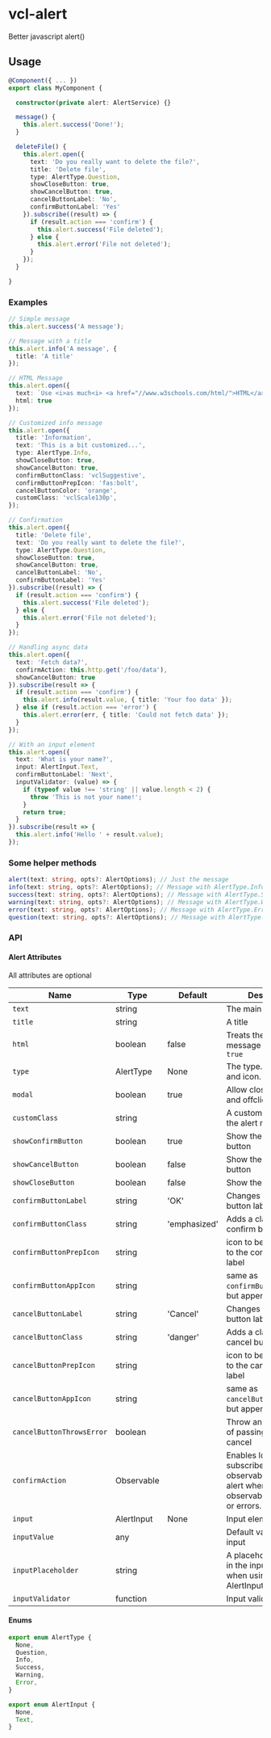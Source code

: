 # vcl-alert

Better javascript alert()

## Usage

```ts
@Component({ ... })
export class MyComponent {

  constructor(private alert: AlertService) {}

  message() {
    this.alert.success('Done!');
  }

  deleteFile() {
    this.alert.open({
      text: 'Do you really want to delete the file?',
      title: 'Delete file',
      type: AlertType.Question,
      showCloseButton: true,
      showCancelButton: true,
      cancelButtonLabel: 'No',
      confirmButtonLabel: 'Yes'
    }).subscribe((result) => {
      if (result.action === 'confirm') {
        this.alert.success('File deleted');
      } else {
        this.alert.error('File not deleted');
      }
    });
  }

}
```

### Examples

```ts
// Simple message
this.alert.success('A message');

// Message with a title
this.alert.info('A message', {
  title: 'A title'
});

// HTML Message
this.alert.open({
  text: `Use <i>as much<i> <a href="//www.w3schools.com/html/">HTML</a> as you <b>like</b>`.
  html: true
});

// Customized info message
this.alert.open({
  title: 'Information',
  text: 'This is a bit customized...',
  type: AlertType.Info,
  showCloseButton: true,
  showCancelButton: true,
  confirmButtonClass: 'vclSuggestive',
  confirmButtonPrepIcon: 'fas:bolt',
  cancelButtonColor: 'orange',
  customClass: 'vclScale130p',
});

// Confirmation
this.alert.open({
  title: 'Delete file',
  text: 'Do you really want to delete the file?',
  type: AlertType.Question,
  showCloseButton: true,
  showCancelButton: true,
  cancelButtonLabel: 'No',
  confirmButtonLabel: 'Yes'
}).subscribe((result) => {
  if (result.action === 'confirm') {
    this.alert.success('File deleted');
  } else {
    this.alert.error('File not deleted');
  }
});

// Handling async data
this.alert.open({
  text: 'Fetch data?',
  confirmAction: this.http.get('/foo/data'),
  showCancelButton: true
}).subscribe(result => {
  if (result.action === 'confirm') {
    this.alert.info(result.value, { title: 'Your foo data' });
  } else if (result.action === 'error') {
    this.alert.error(err, { title: 'Could not fetch data' });
  }
});

// With an input element
this.alert.open({
  text: 'What is your name?',
  input: AlertInput.Text,
  confirmButtonLabel: 'Next',
  inputValidator: (value) => {
    if (typeof value !== 'string' || value.length < 2) {
      throw 'This is not your name!';
    }
    return true;
  }
}).subscribe(result => {
  this.alert.info('Hello ' + result.value);
});
```

### Some helper methods

```ts
alert(text: string, opts?: AlertOptions); // Just the message
info(text: string, opts?: AlertOptions); // Message with AlertType.Info
success(text: string, opts?: AlertOptions); // Message with AlertType.Success
warning(text: string, opts?: AlertOptions); // Message with AlertType.Warning
error(text: string, opts?: AlertOptions); // Message with AlertType.Error
question(text: string, opts?: AlertOptions); // Message with AlertType.Question and showCancelButton=true
```

### API

#### Alert Attributes

All attributes are optional

| Name                      | Type       | Default      | Description                                                                                        |
| ------------------------- | ---------- | ------------ | -------------------------------------------------------------------------------------------------- |
| `text`                    | string     |              | The main message                                                                                   |
| `title`                   | string     |              | A title                                                                                            |
| `html`                    | boolean    | false        | Treats the main message as html when `true`                                                        |
| `type`                    | AlertType  | None         | The type. Defines color and icon.                                                                  |
| `modal`                   | boolean    | true         | Allow closing via ESC and offclick if true                                                         |
| `customClass`             | string     |              | A custom css class for the alert modal                                                             |
| `showConfirmButton`       | boolean    | true         | Show the confirmation button                                                                       |
| `showCancelButton`        | boolean    | false        | Show the cancel button                                                                             |
| `showCloseButton`         | boolean    | false        | Show the close button                                                                              |
| `confirmButtonLabel`      | string     | 'OK'         | Changes the confirm button label                                                                   |
| `confirmButtonClass`      | string     | 'emphasized' | Adds a class to the confirm button                                                                 |
| `confirmButtonPrepIcon`   | string     |              | icon to be prepended to the confirm button label                                                   |
| `confirmButtonAppIcon`    | string     |              | same as `confirmButtonPrepIcon`, but appended                                                      |
| `cancelButtonLabel`       | string     | 'Cancel'     | Changes the cancel button label                                                                    |
| `cancelButtonClass`       | string     | 'danger'     | Adds a class to the cancel button                                                                  |
| `cancelButtonPrepIcon`    | string     |              | icon to be prepended to the cancel button label                                                    |
| `cancelButtonAppIcon`     | string     |              | same as `cancelButtonPrepIcon`, but appended                                                       |
| `cancelButtonThrowsError` | boolean    |              | Throw an error instead of passing a result on cancel                                               |
| `confirmAction`           | Observable |              | Enables loader and subscribes to observable. Closes alert when the observable completes or errors. |
| `input`                   | AlertInput | None         | Input element                                                                                      |
| `inputValue`              | any        |              | Default value for the input                                                                        |
| `inputPlaceholder`        | string     |              | A placeholder. Shown in the input element when using AlertInput.Text                               |
| `inputValidator`          | function   |              | Input validator callback                                                                           |

#### Enums

```ts
export enum AlertType {
  None,
  Question,
  Info,
  Success,
  Warning,
  Error,
}

export enum AlertInput {
  None,
  Text,
}
```
